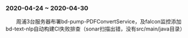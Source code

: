 ### 2020-04-24 ~ 2020-04-30

&emsp;&emsp;周浦3台服务器布署bd-pump-PDFConvertService，及falcon监控添加&emsp;&emsp;
bd-text-nlp自动构建CI失败排查（sonar扫描出错，没有src/main/java目录）
